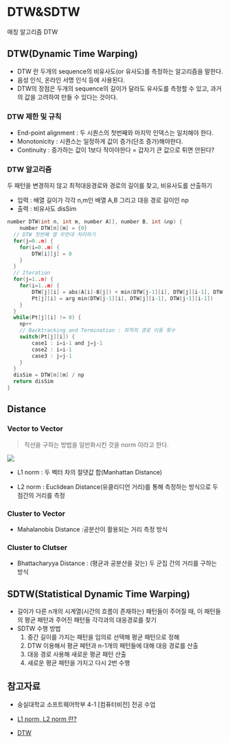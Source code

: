 # DTW&SDTW

매칭 알고리즘 DTW

## DTW(Dynamic Time Warping)

- DTW 란 두개의 sequence의 비유사도(or 유사도)를 측정하는 알고리즘을 말한다. 
- 음성 인식, 온라인 서명 인식 등에 사용된다.
- DTW의 장점은 두개의 sequence의 길이가 달라도 유사도를 측정할 수 있고, 과거의 값을 고려하여 만들 수 있다는 것이다.

### DTW 제한 및 규칙

- End-point alignment : 두 시퀀스의 첫번째와 마지막 인덱스는 일치해야 한다. 
- Monotonicity : 시퀀스는 일정하게 값이 증가(단조 증가)해야한다.
- Continuity : 증가하는 값이 1보다 작아야한다 = 갑자기 큰 값으로 튀면 안된다?

### DTW 알고리즘 

두 패턴을 변경하지 않고 최적대응경로와 경로의 길이를 찾고, 비유사도를 산출하기

- 입력 : 배열 길이가 각각 n,m인 배열 A,B 그리고 대응 경로 길이인 np
- 출력 : 비유사도 disSim

````c
number DTW(int n, int m, number A[], number B, int &np) {
	number DTW[n][m] = {0}
  // DTW 첫번째 열 무한대 처리하기
  for(j=0..n) {
  	for(i=0..m) {
  		DTW[i][j] = 0
  	}
  }
  // Iteration
  for(j=1..n) {
  	for(i=1..m) {
  		DTW[j][i] = abs(A[i]-B[j]) + min(DTW[j-1][i], DTW[j][i-1], DTW[j-1][i-1])
  		Pt[j][i] = arg min(DTW[j-1][i], DTW[j][i-1], DTW[j-1][i-1])
  	}
  }
  while(Pt[j][i] != 0) {
  	np++
  	// Backtracking and Termination : 최적의 경로 이동 횟수
  	switch(Pt[j][i]) {
  		case1 : i=i-1 and j=j-1
  		case2 : i=i-1
  		case3 : j=j-1
  	}
  }
  disSim = DTW[n][m] / np
  return disSim
}
````

## Distance

### Vector to Vector

> 직선을 구하는 방법을 일반화시킨 것을 norm 이라고 한다. 

<img src="https://github-production-user-asset-6210df.s3.amazonaws.com/67703882/246880805-b6a0a956-90ff-4547-b57b-4c137ef9ecd2.png?X-Amz-Algorithm=AWS4-HMAC-SHA256&X-Amz-Credential=AKIAIWNJYAX4CSVEH53A%2F20230619%2Fus-east-1%2Fs3%2Faws4_request&X-Amz-Date=20230619T160151Z&X-Amz-Expires=300&X-Amz-Signature=d30fa7942ac25af3fa56f8295c649cf101b707d278326f31b6b982641f28d01d&X-Amz-SignedHeaders=host&actor_id=67703882&key_id=0&repo_id=400976668" />

- L1 norm : 두 벡터 차의 절댓값 합(Manhattan Distance)

- L2 norm : Euclidean Distance(유클리디언 거리)를 통해 측정하는 방식으로 두 점간의 거리를 측정 

### Cluster to Vector

- Mahalanobis Distance :공분산이 활용되는 거리 측정 방식

### Cluster to Clutser

- Bhattacharyya Distance : (평균과 공분산을 갖는) 두 군집 간의 거리를 구하는 방식

## SDTW(Statistical Dynamic Time Warping)

- 길이가 다른 n개의 시계열(시간의 흐름이 존재하는) 패턴들이 주어질 때, 이 패턴들의 평균 패턴과 주어진 패턴들 각각과의 대응경로를 찾기
- SDTW 수행 방법
  1. 중간 길이를 가지는 패턴을 임의로 선택해 평균 패턴으로 정해
  2. DTW 이용해서 평균 페턴과 n-1개의 패턴들에 대해 대응 경로를 산출
  3. 대응 경로 사용해 새로운 평균 패턴 산출
  4. 새로운 평균 패턴을 가지고 다시 2번 수행

## 참고자료

- 숭실대학교 소프트웨어학부 4-1 [컴퓨터비전] 전공 수업 

- [L1 norm, L2 norm 란?](https://hyungbinklm.tistory.com/39#:~:text=%3A%20L1%20norm%EC%9D%80%20%EB%8B%A4%EC%9D%8C%EA%B3%BC%20%EA%B0%99%EC%9D%B4%20%EC%A0%95%EC%9D%98%EB%90%A9%EB%8B%88%EB%8B%A4.&text=p%2C%20q%EB%9D%BC%EB%8A%94%20%EB%B2%A1%ED%84%B0%EA%B0%80,distance%EB%A1%9C%20%ED%91%9C%ED%98%84%ED%95%A0%20%EC%88%98%20%EC%9E%88%EC%8A%B5%EB%8B%88%EB%8B%A4.)
- [DTW](https://hwa-a-nui.tistory.com/2)